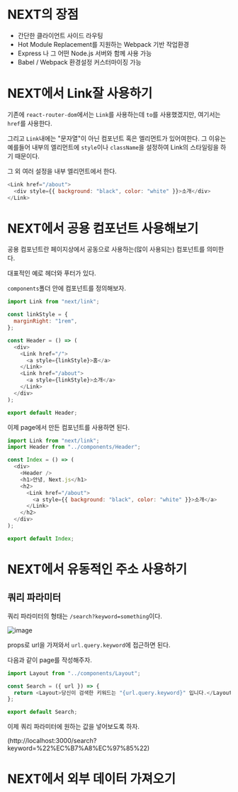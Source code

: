 # NEXT의 장점

- 간단한 클라이언트 사이드 라우팅
- Hot Module Replacement를 지원하는 Webpack 기반 작업환경
- Express 나 그 어떤 Node.js 서버와 함께 사용 가능
- Babel / Webpack 환경설정 커스터마이징 가능

# NEXT에서 Link잘 사용하기

기존에 `react-router-dom`에서는 `Link`를 사용하는데 `to`를 사용했겠지만, 여기서는 `href`를 사용한다.

그리고 `Link`내에는 "문자열"이 아닌 컴포넌트 혹은 엘리먼트가 있어여한다.
그 이유는 예를들어 내부의 엘리먼트에 `style`이나 `className`을 설정하여 Link의 스타일링을 하기 때문이다.

그 외 여러 설정을 내부 엘리먼트에서 한다.

```js
<Link href="/about">
  <div style={{ background: "black", color: "white" }}>소개</div>
</Link>
```

# NEXT에서 공용 컴포넌트 사용해보기

공용 컴포넌트란 페이지상에서 공동으로 사용하는(많이 사용되는) 컴포넌트를 의미한다.

대표적인 예로 헤더와 푸터가 있다.

`components`폴더 안에 컴포넌트를 정의해보자.

```js
import Link from "next/link";

const linkStyle = {
  marginRight: "1rem",
};

const Header = () => (
  <div>
    <Link href="/">
      <a style={linkStyle}>홈</a>
    </Link>
    <Link href="/about">
      <a style={linkStyle}>소개</a>
    </Link>
  </div>
);

export default Header;
```

이제 page에서 만든 컴포넌트를 사용하면 된다.

```js
import Link from "next/link";
import Header from "../components/Header";

const Index = () => (
  <div>
    <Header />
    <h1>안녕, Next.js</h1>
    <h2>
      <Link href="/about">
        <a style={{ background: "black", color: "white" }}>소개</a>
      </Link>
    </h2>
  </div>
);

export default Index;
```

# NEXT에서 유동적인 주소 사용하기

## 쿼리 파라미터

쿼리 파라미터의 형태는 `/search?keyword=something`이다.

![image](https://user-images.githubusercontent.com/48292190/117805523-07298e80-b294-11eb-9a40-1e4da18d8abc.png)

props로 url을 가져와서 `url.query.keyword`에 접근하면 된다.

다음과 같이 page를 작성해주자.

```js
import Layout from "../components/Layout";

const Search = ({ url }) => {
  return <Layout>당신이 검색한 키워드는 "{url.query.keyword}" 입니다.</Layout>;
};

export default Search;
```

이제 쿼리 파라미터에 원하는 값을 넣어보도록 하자. 

(http://localhost:3000/search?keyword=%22%EC%B7%A8%EC%97%85%22)


# NEXT에서 외부 데이터 가져오기
